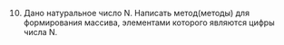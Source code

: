 10. Дано натуральное число N. Написать метод(методы) для формирования массива, элементами которого
являются цифры числа N.
